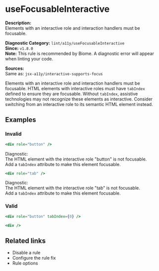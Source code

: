 # useFocusableInteractive

**Description:**  
Elements with an interactive role and interaction handlers must be focusable.

**Diagnostic Category:** `lint/a11y/useFocusableInteractive`  
**Since:** `v1.8.0`  
**Note:** This rule is recommended by Biome. A diagnostic error will appear when linting your code.

**Sources:**  
Same as: `jsx-a11y/interactive-supports-focus`

Elements with an interactive role and interaction handlers must be focusable. HTML elements with interactive roles must have `tabIndex` defined to ensure they are focusable. Without `tabIndex`, assistive technologies may not recognize these elements as interactive. Consider switching from an interactive role to its semantic HTML element instead.

## Examples

### Invalid

```jsx
<div role="button" />
```
Diagnostic:  
The HTML element with the interactive role "button" is not focusable.  
Add a `tabIndex` attribute to make this element focusable.

```jsx
<div role="tab" />
```
Diagnostic:  
The HTML element with the interactive role "tab" is not focusable.  
Add a `tabIndex` attribute to make this element focusable.

### Valid

```jsx
<div role="button" tabIndex={0} />
```

```jsx
<div />
```

## Related links

- Disable a rule
- Configure the rule fix
- Rule options